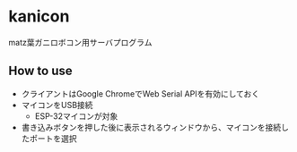 # kanicon
matz葉ガニロボコン用サーバプログラム

## How to use
* クライアントはGoogle ChromeでWeb Serial APIを有効にしておく
* マイコンをUSB接続
  * ESP-32マイコンが対象
* 書き込みボタンを押した後に表示されるウィンドウから、マイコンを接続したポートを選択
